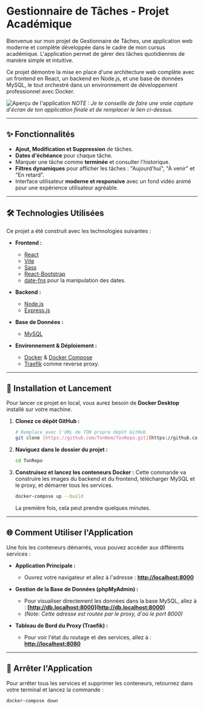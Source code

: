 # Gestionnaire de Tâches - Projet Académique

Bienvenue sur mon projet de Gestionnaire de Tâches, une application web moderne et complète développée dans le cadre de mon cursus académique. L'application permet de gérer des tâches quotidiennes de manière simple et intuitive.

Ce projet démontre la mise en place d'une architecture web complète avec un frontend en React, un backend en Node.js, et une base de données MySQL, le tout orchestré dans un environnement de développement professionnel avec Docker.

![Aperçu de l'application](https://i.imgur.com/uG9nB7Q.png) 
*NOTE : Je te conseille de faire une vraie capture d'écran de ton application finale et de remplacer le lien ci-dessus.*

---

## ✨ Fonctionnalités

* **Ajout, Modification et Suppression** de tâches.
* **Dates d'échéance** pour chaque tâche.
* Marquer une tâche comme **terminée** et consulter l'historique.
* **Filtres dynamiques** pour afficher les tâches : "Aujourd'hui", "À venir" et "En retard".
* Interface utilisateur **moderne et responsive** avec un fond vidéo animé pour une expérience utilisateur agréable.

---

## 🛠️ Technologies Utilisées

Ce projet a été construit avec les technologies suivantes :

* **Frontend :**
    * [React](https://reactjs.org/)
    * [Vite](https://vitejs.dev/)
    * [Sass](https://sass-lang.com/)
    * [React-Bootstrap](https://react-bootstrap.github.io/)
    * [date-fns](https://date-fns.org/) pour la manipulation des dates.

* **Backend :**
    * [Node.js](https://nodejs.org/)
    * [Express.js](https://expressjs.com/)

* **Base de Données :**
    * [MySQL](https://www.mysql.com/)

* **Environnement & Déploiement :**
    * [Docker](https://www.docker.com/) & [Docker Compose](https://docs.docker.com/compose/)
    * [Traefik](https://traefik.io/traefik/) comme reverse proxy.

---

## 🚀 Installation et Lancement

Pour lancer ce projet en local, vous aurez besoin de **Docker Desktop** installé sur votre machine.

1.  **Clonez ce dépôt GitHub :**
    ```bash
    # Remplace avec l'URL de TON propre dépôt GitHub
    git clone [https://github.com/TonNom/TonRepo.git](https://github.com/TonNom/TonRepo.git)
    ```

2.  **Naviguez dans le dossier du projet :**
    ```bash
    cd TonRepo
    ```

3.  **Construisez et lancez les conteneurs Docker :**
    Cette commande va construire les images du backend et du frontend, télécharger MySQL et le proxy, et démarrer tous les services.
    ```bash
    docker-compose up --build
    ```
    La première fois, cela peut prendre quelques minutes.

---

## 🌐 Comment Utiliser l'Application

Une fois les conteneurs démarrés, vous pouvez accéder aux différents services :

* **Application Principale :**
    * Ouvrez votre navigateur et allez à l'adresse : **[http://localhost:8000](http://localhost:8000)**

* **Gestion de la Base de Données (phpMyAdmin) :**
    * Pour visualiser directement les données dans la base MySQL, allez à : **[http://db.localhost:8000](http://db.localhost:8000)**
    * *(Note: Cette adresse est routée par le proxy, d'où le port 8000)*

* **Tableau de Bord du Proxy (Traefik) :**
    * Pour voir l'état du routage et des services, allez à : **[http://localhost:8080](http://localhost:8080)**

---

## 🛑 Arrêter l'Application

Pour arrêter tous les services et supprimer les conteneurs, retournez dans votre terminal et lancez la commande :

```bash
docker-compose down
```